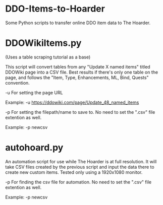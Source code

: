 # DDO-Items-to-Hoarder
Some Python scripts to transfer online DDO item data to The Hoarder.

# DDOWikiItems.py
(Uses a table scraping tutorial as a base)

This script will convert tables from any "Update X named items" titled DDOWiki page into a CSV file. Best results if there's only one table on the page, and follows the "Item, Type, Enhancements, ML, Bind, Quests" convention.

-u
For setting the page URL

Example:
    -u https://ddowiki.com/page/Update_48_named_items

-p
For setting the filepath/name to save to. No need to set the ".csv" file extention as well.

Example:
    -p newcsv

# autohoard.py
An automation script for use while The Hoarder is at full resolution. It will take CSV files created by the previous script and input the data there to create new custom items. Tested only using a 1920x1080 monitor.

-p
For finding the csv file for automation. No need to set the ".csv" file extention as well.

Example:
    -p newcsv
